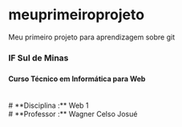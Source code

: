 # meuprimeiroprojeto
Meu primeiro projeto para aprendizagem sobre git

### IF Sul de Minas <h3>
#### Curso Técnico em Informática para Web <h4>
<br>
# **Disciplina :** Web 1 <br>
# **Professor  :** Wagner Celso Josué <br>


